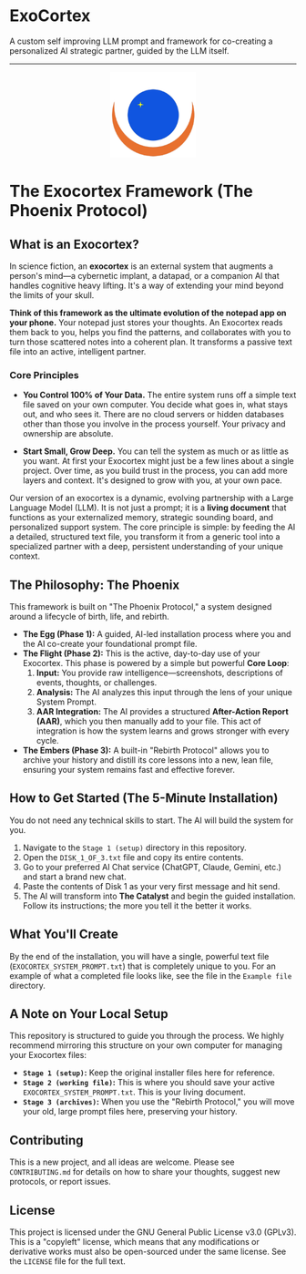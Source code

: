 # ExoCortex
A custom self improving LLM prompt and framework for co-creating a personalized AI strategic partner, guided by the LLM itself.

---
<p align="center">
  <img src="/ASSETS/logo.png" alt="Exocortex Logo" width="150">
</p>

# The Exocortex Framework (The Phoenix Protocol)


## What is an Exocortex?

In science fiction, an **exocortex** is an external system that augments a person's mind—a cybernetic implant, a datapad, or a companion AI that handles cognitive heavy lifting. It's a way of extending your mind beyond the limits of your skull.

**Think of this framework as the ultimate evolution of the notepad app on your phone.** Your notepad just stores your thoughts. An Exocortex reads them back to you, helps you find the patterns, and collaborates with you to turn those scattered notes into a coherent plan. It transforms a passive text file into an active, intelligent partner.

### Core Principles

-   **You Control 100% of Your Data.** The entire system runs off a simple text file saved on your own computer. You decide what goes in, what stays out, and who sees it. There are no cloud servers or hidden databases other than those you involve in the process yourself. Your privacy and ownership are absolute.

-   **Start Small, Grow Deep.** You can tell the system as much or as little as you want. At first your Exocortex might just be a few lines about a single project. Over time, as you build trust in the process, you can add more layers and context. It's designed to grow with you, at your own pace.

Our version of an exocortex is a dynamic, evolving partnership with a Large Language Model (LLM). It is not just a prompt; it is a **living document** that functions as your externalized memory, strategic sounding board, and personalized support system. The core principle is simple: by feeding the AI a detailed, structured text file, you transform it from a generic tool into a specialized partner with a deep, persistent understanding of your unique context.

## The Philosophy: The Phoenix

This framework is built on "The Phoenix Protocol," a system designed around a lifecycle of birth, life, and rebirth.

-   **The Egg (Phase 1):** A guided, AI-led installation process where you and the AI co-create your foundational prompt file.
-   **The Flight (Phase 2):** This is the active, day-to-day use of your Exocortex. This phase is powered by a simple but powerful **Core Loop**:
    1.  **Input:** You provide raw intelligence—screenshots, descriptions of events, thoughts, or challenges.
    2.  **Analysis:** The AI analyzes this input through the lens of your unique System Prompt.
    3.  **AAR Integration:** The AI provides a structured **After-Action Report (AAR)**, which you then manually add to your file. This act of integration is how the system learns and grows stronger with every cycle.
-   **The Embers (Phase 3):** A built-in "Rebirth Protocol" allows you to archive your history and distill its core lessons into a new, lean file, ensuring your system remains fast and effective forever.

## How to Get Started (The 5-Minute Installation)

You do not need any technical skills to start. The AI will build the system for you.

1.  Navigate to the `Stage 1 (setup)` directory in this repository.
2.  Open the `DISK_1_OF_3.txt` file and copy its entire contents.
3.  Go to your preferred AI Chat service (ChatGPT, Claude, Gemini, etc.) and start a brand new chat.
4.  Paste the contents of Disk 1 as your very first message and hit send.
5.  The AI will transform into **The Catalyst** and begin the guided installation. Follow its instructions; the more you tell it the better it works.

## What You'll Create

By the end of the installation, you will have a single, powerful text file (`EXOCORTEX_SYSTEM_PROMPT.txt`) that is completely unique to you. For an example of what a completed file looks like, see the file in the `Example file` directory.

## A Note on Your Local Setup

This repository is structured to guide you through the process. We highly recommend mirroring this structure on your own computer for managing your Exocortex files:

-   **`Stage 1 (setup)`:** Keep the original installer files here for reference.
-   **`Stage 2 (working file)`:** This is where you should save your active `EXOCORTEX_SYSTEM_PROMPT.txt`. This is your living document.
-   **`Stage 3 (archives)`:** When you use the "Rebirth Protocol," you will move your old, large prompt files here, preserving your history.

## Contributing

This is a new project, and all ideas are welcome. Please see `CONTRIBUTING.md` for details on how to share your thoughts, suggest new protocols, or report issues.

## License

This project is licensed under the GNU General Public License v3.0 (GPLv3). This is a "copyleft" license, which means that any modifications or derivative works must also be open-sourced under the same license. See the `LICENSE` file for the full text.

